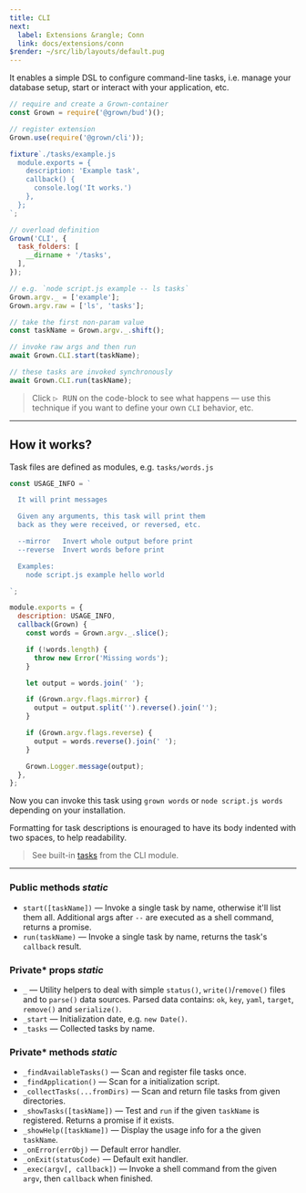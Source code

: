 ```yaml
---
title: CLI
next:
  label: Extensions &rangle; Conn
  link: docs/extensions/conn
$render: ~/src/lib/layouts/default.pug
---
```


It enables a simple DSL to configure command-line tasks, i.e. manage your database setup, start or interact with your application, etc.

```js
// require and create a Grown-container
const Grown = require('@grown/bud')();

// register extension
Grown.use(require('@grown/cli'));

fixture`./tasks/example.js
  module.exports = {
    description: 'Example task',
    callback() {
      console.log('It works.')
    },
  };
`;

// overload definition
Grown('CLI', {
  task_folders: [
    __dirname + '/tasks',
  ],
});

// e.g. `node script.js example -- ls tasks`
Grown.argv._ = ['example'];
Grown.argv.raw = ['ls', 'tasks'];

// take the first non-param value
const taskName = Grown.argv._.shift();

// invoke raw args and then run
await Grown.CLI.start(taskName);

// these tasks are invoked synchronously
await Grown.CLI.run(taskName);
```

> Click <kbd>▷ RUN</kbd> on the code-block to see what happens &mdash; use this technique if you want to define your own `CLI` behavior, etc.

---

## How it works?

Task files are defined as modules, e.g. `tasks/words.js`

```js
const USAGE_INFO = `

  It will print messages

  Given any arguments, this task will print them
  back as they were received, or reversed, etc.

  --mirror   Invert whole output before print
  --reverse  Invert words before print

  Examples:
    node script.js example hello world

`;

module.exports = {
  description: USAGE_INFO,
  callback(Grown) {
    const words = Grown.argv._.slice();

    if (!words.length) {
      throw new Error('Missing words');
    }

    let output = words.join(' ');

    if (Grown.argv.flags.mirror) {
      output = output.split('').reverse().join('');
    }

    if (Grown.argv.flags.reverse) {
      output = words.reverse().join(' ');
    }

    Grown.Logger.message(output);
  },
};
```

Now you can invoke this task using `grown words` or `node script.js words` depending on your installation.

Formatting for task descriptions is enouraged to have its body indented with two spaces, to help readability.

> See built-in [tasks](https://github.com/grownjs/grown/tree/master/packages/cli/bin/tasks) from the CLI module.

---

### Public methods <var>static</var>

- `start([taskName])` &mdash; Invoke a single task by name, otherwise it'll list them all.
  Additional args after `--` are executed as a shell command, returns a promise.
- `run(taskName)` &mdash; Invoke a single task by name, returns the task's `callback` result.

### Private* props <var>static</var>

- `_` &mdash; Utility helpers to deal with simple `status()`, `write()`/`remove()` files and to `parse()` data sources. Parsed data contains: `ok`, `key`, `yaml`, `target`, `remove()` and `serialize()`.
- `_start` &mdash; Initialization date, e.g. `new Date()`.
- `_tasks` &mdash; Collected tasks by name.

### Private* methods <var>static</var>

- `_findAvailableTasks()` &mdash; Scan and register file tasks once.
- `_findApplication()` &mdash; Scan for a initialization script.
- `_collectTasks(...fromDirs)` &mdash; Scan and return file tasks from given directories.
- `_showTasks([taskName])` &mdash; Test and `run` if the given `taskName` is registered. Returns a promise if it exists.
- `_showHelp([taskName])` &mdash; Display the usage info for a the given `taskName`.
- `_onError(errObj)` &mdash; Default error handler.
- `_onExit(statusCode)` &mdash; Default exit handler.
- `_exec(argv[, callback])` &mdash; Invoke a shell command from the given `argv`, then `callback` when finished.
